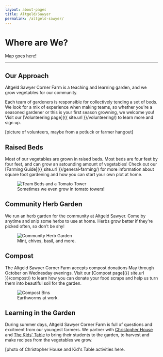 ```yaml
---
layout: about-pages
title: Altgeld/Sawyer
permalink: /altgeld-sawyer/
---
```


# Where are We?

Map goes here!

---

## Our Approach

Altgeld Sawyer Corner Farm is a teaching and learning garden, and we grow vegetables for our community. 

Each team of gardeners is responsible for collectively tending a set of beds. We look for a mix of experience when making teams, so whether you're a seasoned gardener or this is your first season growning, we welcome you! Visit our [Volunteering page]({{ site.url }}/volunteering/) to learn more and sign up. 

[picture of volunteers, maybe from a potluck or farmer hangout]

## Raised Beds

Most of our vegetables are grown in raised beds. Most beds are four feet by four feet, and can grow an astounding amount of vegetables! Check out our [Farming Guide]({{ site.url }}/general-farming/) for more information about square foot gardening and how you can start your own plot at home.

<figure>
	<img src="{{ site.url }}/assets/images/tomato_tower.JPG" alt="Team Beds and a Tomato Tower" />
	<figcaption>Sometimes we even grow in tomato towers!</figcaption>
</figure>


## Community Herb Garden

We run an herb garden for the community at Altgeld Sawyer. Come by anytime and snip some herbs to use at home. Herbs grow better if they're picked often, so don't be shy!

<figure>
	<img src="{{ site.url }}/assets/images/herb_garden.JPG" alt="Community Herb Garden" />
	<figcaption>Mint, chives, basil, and more.</figcaption>
</figure>


## Compost

The Altgeld Sawyer Corner Farm accepts compost donations May through October on Wednesday evenings. Visit our [Compost page]({{ site.url }}/compost/) to learn how you can donate your food scraps and help us turn them into beautiful soil for the garden.

<figure>
	<img src="{{ site.url }}/assets/images/compost.JPG" alt="Compost Bins" />
	<figcaption>Earthworms at work.</figcaption>
</figure>


## Learning in the Garden

During summer days, Altgeld Sawyer Corner Farm is full of questions and excitment from our youngest farmers. We partner with [Christopher House](https://christopherhouse.org/) and [The Kids' Table](https://www.kids-table.com/) to bring their students to the garden, to harvest and make recipes from the vegetables we grow. 

[photo of Christopher House and Kid's Table activities here.
